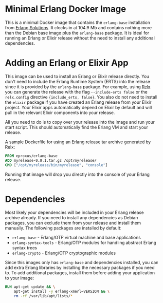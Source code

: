 # Minimal Erlang Docker Image

This is a minimal Docker image that contains the `erlang-base` installation from [Erlang Solutions][1]. It clocks in at 104.9 Mb  and contains nothing more than the Debian base image plus the `erlang-base` package. It is ideal for running an Erlang or Elixir release without the need to install any additional dependencies.

# Adding an Erlang or Elixir App

This image can be used to install an Erlang or Elixir release directly. You don't need to include the Erlang Runtime System (ERTS) into the release since it is provided by the `erlang-base` package. For example, using [Relx][2] you can generate the release with the flag `--include-erts false` or the `relx.config` directive `{include_erts, false}`. You also do not need to install the `elixir` package if you have created an Erlang release from your Elixir project. Your Elixir apps automatically depend on Elixir by default and will pull in the relevant Elixir components into your release.

All you need to do is to copy over your release into the image and run your start script. This should automatically find the Erlang VM and start your release.

A sample Dockerfile for using an Erlang release tar archive generated by Relx:

```Dockerfile
FROM eproxus/erlang-base
ADD myrelease-0.0.1.tar.gz /opt/myrelease/
CMD ["/opt/myrelease/bin/myrelease", "console"]
```

Running that image will drop you directly into the console of your Erlang release.

# Dependencies

Most likely your dependencies will be included in your Erlang release archive already. If you need to install any dependencies as Debian packages, you can exclude them from your release and install them manually. The following packages are installed by default:

* `erlang-base` - Erlang/OTP virtual machine and base applications
* `erlang-syntax-tools` - Erlang/OTP modules for handling abstract Erlang syntax trees
* `erlang-crypto` - Erlang/OTP cryptographic modules

Since this images only has `erlang-base` and dependencies installed, you can add extra Erlang libraries by installing the necessary packages if you need to. To add additional packages, install them before adding your application to your image:

```Dockerfile
RUN apt-get update && \
    apt-get install -y erlang-xmerl=VERSION && \
    rm -rf /var/lib/apt/lists/*
```

[1]: https://www.erlang-solutions.com/downloads/download-erlang-otp "Download Erlang OTP | Erlang Solutions"
[2]: https://github.com/erlware/relx "erlware/relx - A release assembler for Erlang"
